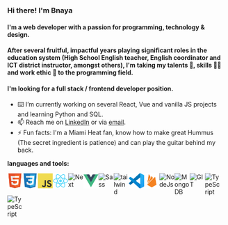 ### Hi there! I'm Bnaya 

#### I'm a web developer with a passion for programming, technology & design.
#### After several fruitful, impactful years playing significant roles in the education system (High School English teacher, English coordinator and ICT district instructor, amongst others), I'm taking my talents 🌟, skills 🐱‍💻 and work ethic 💼 to the programming field. 
#### I'm looking for a full stack / frontend developer position.


- ⌨️ I’m currently working on several React, Vue and vanilla JS projects and learning Python and SQL.
- 📫 Reach me on [LinkedIn](www.linkedin.com/in/bnaya-kahalani) or via [email](mailto:bnaya50@gmail.com). 
- ⚡ Fun facts: I'm a Miami Heat fan, know how to make great Hummus (The secret ingredient is patience) and can play the guitar behind my back.

**languages and tools:**  

<img align="left" alt="HTML5" width="35x" src="https://raw.githubusercontent.com/devicons/devicon/master/icons/html5/html5-original.svg"/>
<img align="left" alt="CSS" width="35px" src="https://raw.githubusercontent.com/devicons/devicon/master/icons/css3/css3-original.svg"/>
<img align="left" alt="JavaScript" width="35px" src="https://github.com/devicons/devicon/blob/master/icons/javascript/javascript-original.svg"/>
<img align="left" alt="React" width="35px" src="https://raw.githubusercontent.com/devicons/devicon/master/icons/react/react-original.svg"/>
<img align="left" alt="Next" width="35px" src="https://cdn.jsdelivr.net/gh/devicons/devicon/icons/nextjs/nextjs-original.svg"/>
<img align="left" alt="Vue" width="35px" src="https://raw.githubusercontent.com/devicons/devicon/2ae2a900d2f041da66e950e4d48052658d850630/icons/vuejs/vuejs-original.svg"/>
<img align="left" alt="Sass" width="35px" src="https://camo.githubusercontent.com/3a61a49321fba37513904864aee93be1873b05f2cb84b9c13a5dfbb534ac17fa/68747470733a2f2f6564656e742e6769746875622e696f2f537570657254696e7949636f6e732f696d616765732f7376672f736173732e737667"/>
<img align="left" alt="tailwind" width="35px" src="https://cdn.jsdelivr.net/gh/devicons/devicon/icons/tailwindcss/tailwindcss-plain.svg"/>
<img align="left" alt="VS Code" src="https://raw.githubusercontent.com/devicons/devicon/2ae2a900d2f041da66e950e4d48052658d850630/icons/vscode/vscode-original.svg" width="35px"/>
<img align="left" alt="Firebase" width="35px" src="https://raw.githubusercontent.com/devicons/devicon/2ae2a900d2f041da66e950e4d48052658d850630/icons/firebase/firebase-plain.svg"/>
<img align="left" alt="NodeJs" width="35px" 
src="https://cdn.jsdelivr.net/gh/devicons/devicon/icons/nodejs/nodejs-original.svg"/>
<img align="left" alt="MongoDB" width="35px"
src="https://cdn.jsdelivr.net/gh/devicons/devicon/icons/mongodb/mongodb-original.svg"/>
<img align="left" alt="GIT" width="35px"
src="https://cdn.jsdelivr.net/gh/devicons/devicon/icons/git/git-original.svg"/>
<img align="left" alt="TypeScript" width="35px"
src="https://cdn.jsdelivr.net/gh/devicons/devicon/icons/typescript/typescript-original.svg"/>
<img align="left" alt="TypeScript" width="35px" src="https://cdn.jsdelivr.net/gh/devicons/devicon/icons/python/python-original.svg" />
          
